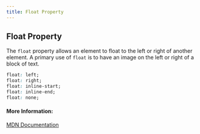 ```yaml
---
title: Float Property
---
```


## Float Property

The `float` property allows an element to float to the left or right of another element. A primary use of `float` is to have an image on the left or right of a block of text.

```css
float: left;
float: right;
float: inline-start;
float: inline-end;
float: none;
```

#### More Information:

[MDN Documentation](https://developer.mozilla.org/en-US/docs/Web/CSS/float)

